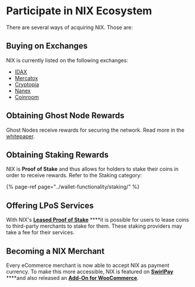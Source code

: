 # Participate in NIX Ecosystem

There are several ways of acquiring NIX. Those are:

## Buying on Exchanges

NIX is currently listed on the following exchanges:

* [IDAX](https://www.idax.pro/#/exchange?pairname=NIX_BTC)
* [Mercatox](https://mercatox.com/exchange/NIX/BTC)
* [Cryptopia](https://www.cryptopia.co.nz/Exchange?market=NIX_BTC)
* [Nanex](https://nanex.co/exchange/NIXNANO)
* [Coinroom](https://coinroom.com/stock)

## Obtaining Ghost Node Rewards

Ghost Nodes receive rewards for securing the network. Read more in the [whitepaper](https://nixplatform.io/about/resources).

## Obtaining Staking Rewards

NIX is **Proof of Stake** and thus allows for holders to stake their coins in order to receive rewards. Refer to the Staking category:

{% page-ref page="../wallet-functionality/staking/" %}

## Offering LPoS Services

With NIX's [**Leased Proof of Stake**](../wallet-functionality/staking/leaded-staking-lpos/) ****it is possible for users to lease coins to third-party merchants to stake for them. These staking providers may take a fee for their services.

## Becoming a NIX Merchant

Every eCommerce merchant is now able to accept NIX as payment currency. To make this more accessible, NIX is featured on [**SwirlPay**](https://swirlpay.io/assets/) ****and also released an [**Add-On for WooCommerce**](https://github.com/NixPlatform/cryptowoo-nix-addon).

